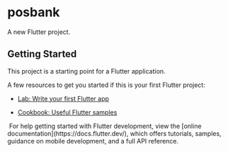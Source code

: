 # posbank

A new Flutter project.

## Getting Started

This project is a starting point for a Flutter application.

A few resources to get you started if this is your first Flutter project:

- [Lab: Write your first Flutter app](https://docs.flutter.dev/get-started/codelab)

- [Cookbook: Useful Flutter samples](https://docs.flutter.dev/cookbook)
<img align="center" src = "https://api.countapi.xyz/hit/ahmed4442025/posbank" alt="">
For help getting started with Flutter development, view the
[online documentation](https://docs.flutter.dev/), which offers tutorials,
samples, guidance on mobile development, and a full API reference.
